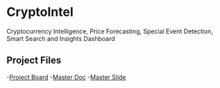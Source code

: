 # CryptoIntel

Cryptocurrency Intelligence, Price Forecasting, Special Event Detection, Smart Search and Insights Dashboard

## Project Files

-[Project Board](https://trello.com/b/7n0W8pcK/cryptocurrency-intelligence)
-[Master Doc](https://docs.google.com/document/d/1MdXul0rHhNYjS3WYTefitOKe6fE8kFGorukgrzNWENw/edit?usp=sharing)
-[Master Slide](https://docs.google.com/presentation/d/1r7Lm_lB_fE2DYTUqAHOGod9OoRrBjoZMLjMaHgG_B_0/edit?usp=sharing)
